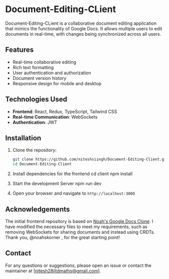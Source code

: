 # Document-Editing-CLient

Document-Editing-CLient is a collaborative document editing application that mimics the functionality of Google Docs. It allows multiple users to edit documents in real-time, with changes being synchronized across all users.

## Features

- Real-time collaborative editing
- Rich text formatting
- User authentication and authorization
- Document version history
- Responsive design for mobile and desktop

## Technologies Used

- **Frontend**: React, Redux, TypeScript, Tailwind CSS
- **Real-time Communication**: WebSockets
- **Authentication**: JWT

## Installation

1. Clone the repository:
   ```bash
   git clone https://github.com/niteshsiingh/Document-Editing-Client.git
   cd Document-Editing-Client
   ```
2. Install dependencies for the frontend
    cd client
    npm install

3. Start the development Server
    npm run dev

4. Open your browser and navigate to `http://localhost:3000`

## Acknowledgements

The initial frontend repository is based on [Noah's Google Docs Clone](https://github.com/noahskorner/google-docs-clone). I have modified the necessary files to meet my requirements, such as removing WebSockets for sharing documents and instead using CRDTs. Thank you, @noahskorner , for the great starting point!

## Contact

For any questions or suggestions, please open an issue or contact the maintainer at [nitesh28iitdmaths@gmail.com].
